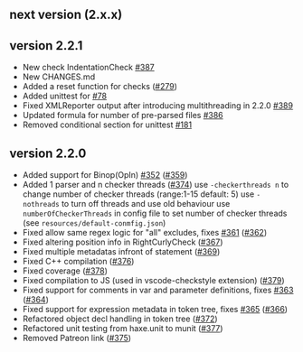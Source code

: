 ## next version (2.x.x)

## version 2.2.1

 - New check IndentationCheck [#387](https://github.com/HaxeCheckstyle/haxe-checkstyle/issues/387)
 - New CHANGES.md
 - Added a reset function for checks ([#279](https://github.com/HaxeCheckstyle/haxe-checkstyle/issues/279))
 - Added unittest for [#78](https://github.com/HaxeCheckstyle/haxe-checkstyle/issues/78)
 - Fixed XMLReporter output after introducing multithreading in 2.2.0 [#389](https://github.com/HaxeCheckstyle/haxe-checkstyle/issues/389)
 - Updated formula for number of pre-parsed files [#386](https://github.com/HaxeCheckstyle/haxe-checkstyle/issues/386)
 - Removed conditional section for unittest [#181](https://github.com/HaxeCheckstyle/haxe-checkstyle/issues/181)

## version 2.2.0

 - Added support for Binop(OpIn) [#352](https://github.com/HaxeCheckstyle/haxe-checkstyle/issues/352) ([#359](https://github.com/HaxeCheckstyle/haxe-checkstyle/issues/359))
 - Added 1 parser and n checker threads ([#374](https://github.com/HaxeCheckstyle/haxe-checkstyle/issues/374))
   use `-checkerthreads n` to change number of checker threads (range:1-15 default: 5)
   use `-nothreads` to turn off threads and use old behaviour
   use `numberOfCheckerThreads` in config file to set number of checker threads (see `resources/default-conmfig.json`)
 - Fixed allow same regex logic for "all" excludes, fixes [#361](https://github.com/HaxeCheckstyle/haxe-checkstyle/issues/361) ([#362](https://github.com/HaxeCheckstyle/haxe-checkstyle/issues/362))
 - Fixed altering position info in RightCurlyCheck ([#367](https://github.com/HaxeCheckstyle/haxe-checkstyle/issues/367))
 - Fixed multiple metadatas infront of statement ([#369](https://github.com/HaxeCheckstyle/haxe-checkstyle/issues/369))
 - Fixed C++ compilation ([#376](https://github.com/HaxeCheckstyle/haxe-checkstyle/issues/376))
 - Fixed coverage ([#378](https://github.com/HaxeCheckstyle/haxe-checkstyle/issues/378))
 - Fixed compilation to JS (used in vscode-checkstyle extension) ([#379](https://github.com/HaxeCheckstyle/haxe-checkstyle/issues/379))
 - Fixed support for comments in var and parameter definitions, fixes [#363](https://github.com/HaxeCheckstyle/haxe-checkstyle/issues/363) ([#364](https://github.com/HaxeCheckstyle/haxe-checkstyle/issues/364))
 - Fixed support for expression metadata in token tree, fixes [#365](https://github.com/HaxeCheckstyle/haxe-checkstyle/issues/365) ([#366](https://github.com/HaxeCheckstyle/haxe-checkstyle/issues/366))
 - Refactored object decl handling in token tree ([#372](https://github.com/HaxeCheckstyle/haxe-checkstyle/issues/372))
 - Refactored unit testing from haxe.unit to munit ([#377](https://github.com/HaxeCheckstyle/haxe-checkstyle/issues/377))
 - Removed Patreon link ([#375](https://github.com/HaxeCheckstyle/haxe-checkstyle/issues/375))
